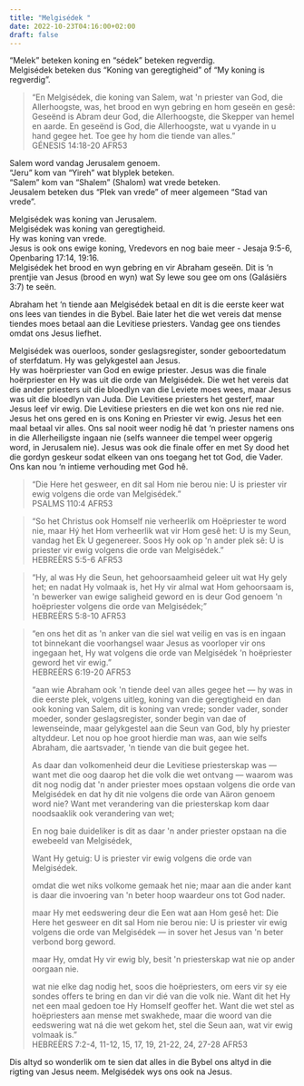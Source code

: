 ```yaml
---
title: "Melgisédek "
date: 2022-10-23T04:16:00+02:00
draft: false
---
```

<html>
 <head></head>
 <body>
  <p>“Melek” beteken koning en “sédek” beteken regverdig.<br>Melgisédek beteken dus “Koning van geregtigheid” of “My koning is regverdig”.</p>
  <blockquote>
   <p>“En Melgisédek, die koning van Salem, wat 'n priester van God, die Allerhoogste, was, het brood en wyn gebring en hom geseën en gesê: Geseënd is Abram deur God, die Allerhoogste, die Skepper van hemel en aarde. En geseënd is God, die Allerhoogste, wat u vyande in u hand gegee het. Toe gee hy hom die tiende van alles.”<br>‭‭GÉNESIS‬ ‭14‬:‭18‬-‭20‬ ‭AFR53‬‬</p>
  </blockquote>
  <p>Salem word vandag Jerusalem genoem.&nbsp;<br>“Jeru” kom van “Yireh” wat blyplek beteken.<br>“Salem” kom van “Shalem” (Shalom) wat vrede beteken.<br>Jeusalem beteken dus “Plek van vrede” of meer algemeen “Stad van vrede”.</p>
  <p>Melgisédek was koning van Jerusalem.&nbsp;<br>Melgisédek was koning van geregtigheid.<br>Hy was koning van vrede.&nbsp;<br>Jesus is ook ons ewige koning, Vredevors en nog baie meer - Jesaja 9:5-6, Openbaring 17:14, 19:16.<br>Melgisédek het brood en wyn gebring en vir Abraham geseën. Dit is ‘n prentjie van Jesus (brood en wyn) wat Sy lewe sou gee om ons (Galásiërs 3:7) te seën.</p>
  <p>Abraham het ‘n tiende aan Melgisédek betaal en dit is die eerste keer wat ons lees van tiendes in die Bybel. Baie later het die wet vereis dat mense tiendes moes betaal aan die Levitiese priesters. Vandag gee ons tiendes omdat ons Jesus liefhet.</p>
  <p>Melgisédek was ouerloos, sonder geslagsregister, sonder geboortedatum of sterfdatum. Hy was gelykgestel aan Jesus.&nbsp;<br>Hy was hoërpriester van God en ewige priester. Jesus was die finale hoërpriester en Hy was uit die orde van Melgisédek. Die wet het vereis dat die ander priesters uit die bloedlyn van die Leviete moes wees, maar Jesus was uit die bloedlyn van Juda. Die Levitiese priesters het gesterf, maar Jesus leef vir ewig. Die Levitiese priesters en die wet kon ons nie red nie. Jesus het ons gered en is ons Koning en Priester vir ewig. Jesus het een maal betaal vir alles. Ons sal nooit weer nodig hê dat ‘n priester namens ons in die Allerheiligste ingaan nie (selfs wanneer die tempel weer opgerig word, in Jerusalem nie). Jesus was ook die finale offer en met Sy dood het die gordyn geskeur sodat elkeen van ons toegang het tot God, die Vader. Ons kan nou ‘n intieme verhouding met God hê.</p>
  <blockquote>
   <p>“Die Here het gesweer, en dit sal Hom nie berou nie: U is priester vir ewig volgens die orde van Melgisédek.”<br>‭‭PSALMS‬ ‭110‬:‭4‬ ‭AFR53‬‬</p>
  </blockquote>
  <blockquote>
   <p>“So het Christus ook Homself nie verheerlik om Hoëpriester te word nie, maar Hý het Hom verheerlik wat vir Hom gesê het: U is my Seun, vandag het Ek U gegenereer. Soos Hy ook op 'n ander plek sê: U is priester vir ewig volgens die orde van Melgisédek.”<br>‭‭HEBREËRS‬ ‭5‬:‭5‬-‭6‬ ‭AFR53‬‬</p>
  </blockquote>
  <blockquote>
   <p>“Hy, al was Hy die Seun, het gehoorsaamheid geleer uit wat Hy gely het; en nadat Hy volmaak is, het Hy vir almal wat Hom gehoorsaam is, 'n bewerker van ewige saligheid geword en is deur God genoem 'n hoëpriester volgens die orde van Melgisédek;”<br>‭‭HEBREËRS‬ ‭5‬:‭8‬-‭10‬ ‭AFR53‬‬</p>
  </blockquote>
  <blockquote>
   <p>“en ons het dit as 'n anker van die siel wat veilig en vas is en ingaan tot binnekant die voorhangsel waar Jesus as voorloper vir ons ingegaan het, Hy wat volgens die orde van Melgisédek 'n hoëpriester geword het vir ewig.”<br>‭‭HEBREËRS‬ ‭6‬:‭19‬-‭20‬ ‭AFR53‬‬</p>
   <p>“aan wie Abraham ook 'n tiende deel van alles gegee het — hy was in die eerste plek, volgens uitleg, koning van die geregtigheid en dan ook koning van Salem, dit is koning van vrede; sonder vader, sonder moeder, sonder geslagsregister, sonder begin van dae of lewenseinde, maar gelykgestel aan die Seun van God, bly hy priester altyddeur. Let nou op hoe groot hierdie man was, aan wie selfs Abraham, die aartsvader, 'n tiende van die buit gegee het.</p>
   <p>As daar dan volkomenheid deur die Levitiese priesterskap was — want met die oog daarop het die volk die wet ontvang — waarom was dit nog nodig dat 'n ander priester moes opstaan volgens die orde van Melgisédek en dat hy dit nie volgens die orde van Aäron genoem word nie? Want met verandering van die priesterskap kom daar noodsaaklik ook verandering van wet;</p>
   <p>En nog baie duideliker is dit as daar 'n ander priester opstaan na die ewebeeld van Melgisédek,</p>
   <p>Want Hy getuig: U is priester vir ewig volgens die orde van Melgisédek.</p>
   <p>omdat die wet niks volkome gemaak het nie; maar aan die ander kant is daar die invoering van 'n beter hoop waardeur ons tot God nader.</p>
   <p>maar Hy met eedswering deur die Een wat aan Hom gesê het: Die Here het gesweer en dit sal Hom nie berou nie: U is priester vir ewig volgens die orde van Melgisédek — in sover het Jesus van 'n beter verbond borg geword.</p>
   <p>maar Hy, omdat Hy vir ewig bly, besit 'n priesterskap wat nie op ander oorgaan nie.</p>
   <p>wat nie elke dag nodig het, soos die hoëpriesters, om eers vir sy eie sondes offers te bring en dan vir dié van die volk nie. Want dit het Hy net een maal gedoen toe Hy Homself geoffer het. Want die wet stel as hoëpriesters aan mense met swakhede, maar die woord van die eedswering wat ná die wet gekom het, stel die Seun aan, wat vir ewig volmaak is.”<br>‭‭HEBREËRS‬ ‭7‬:‭2‬-‭4‬, ‭11‬-‭12‬, ‭15‬, ‭17‬, ‭19‬, ‭21‬-‭22‬, ‭24‬, ‭27‬-‭28‬ ‭AFR53‬‬</p>
  </blockquote>
  <p>Dis altyd so wonderlik om te sien dat alles in die Bybel ons altyd in die rigting van Jesus neem. Melgisédek wys ons ook na Jesus.&nbsp;<br>&nbsp;</p>
 </body>
</html>